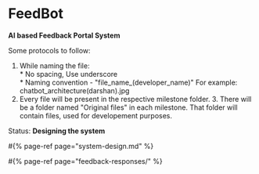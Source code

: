 # FeedBot

**AI based Feedback Portal System**  


Some protocols to follow:  
 1. While naming the file:  
 \* No spacing, Use underscore  
 \* Naming convention - "file_name_\(developer\_name\)" For example: chatbot\_architecture\(darshan\).jpg  
 2. Every file will be present in the respective milestone folder. 3. There will be a folder named "Original files" in each milestone. That folder will contain files, used for developement purposes.

  
 Status: **Designing the system**

#{% page-ref page="system-design.md" %}

#{% page-ref page="feedback-responses/" %}



